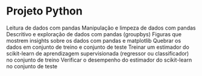# Projeto Python

Leitura de dados com pandas
Manipulação e limpeza de dados com pandas
Descritivo e exploração de dados com pandas (groupbys)
Figuras que mostrem insights sobre os dados com pandas e matplotlib
Quebrar os dados em conjunto de treino e conjunto de teste
Treinar um estimador do scikit-learn de aprendizagem supervisionada (regressor ou classificador) no conjunto de treino
Verificar o desempenho do estimador do scikit-learn no conjunto de teste
